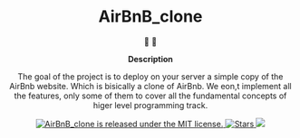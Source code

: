 <h1 align="center">
AirBnB_clone
</h1>

<p align="center">
   📄 🚀
</p>

<p align="center">
  <strong>
   Description
  </strong>
</p>

<p align="center">
The goal of the project is to deploy on your server a simple copy of the AirBnb website. Which is bisically a clone of AirBnb.
We eon,t implement all the features, only some of them to cover all the fundamental concepts of higer level programming track.
</p>

<p align="center">

<a href="https://github.com/Tr-reny/AirBnB_clone/blob/master/LICENCE">
 <img src="https://img.shields.io/badge/license-MIT-blue.svg" alt="AirBnB_clone is released under the MIT license." />
  </a>
  
   <a href="https://img.shields.io/github/stars/Tr-reny/AirBnB_clone?style=social">
  <img src="https://img.shields.io/github/stars/Tr-reny/AirBnB_clone?style=social" alt="Stars" />
 </a>

<a href="https://komarev.com/ghpvc/?username=AirBnB-clone&color=green">
  <img src="https://komarev.com/ghpvc/?username=AirBnB-clone&color=green" />
 </a>
 
 

</p>

